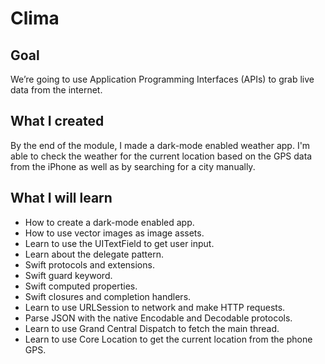 #  Clima

## Goal

We’re going to use Application Programming Interfaces (APIs) to grab live data from the internet.

## What I created

By the end of the module, I made a dark-mode enabled weather app. I'm able to check the weather for the current location based on the GPS data from the iPhone as well as by searching for a city manually. 

## What I will learn

* How to create a dark-mode enabled app.
* How to use vector images as image assets.
* Learn to use the UITextField to get user input. 
* Learn about the delegate pattern.
* Swift protocols and extensions. 
* Swift guard keyword. 
* Swift computed properties.
* Swift closures and completion handlers.
* Learn to use URLSession to network and make HTTP requests.
* Parse JSON with the native Encodable and Decodable protocols. 
* Learn to use Grand Central Dispatch to fetch the main thread.
* Learn to use Core Location to get the current location from the phone GPS.
